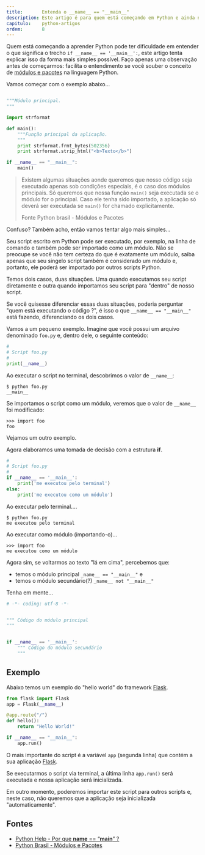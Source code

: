 ```yaml
---
title:       Entenda o __name__ == "__main__"
description: Este artigo é para quem está começando em Python e ainda não entendeu o funcionamento de __name__ == '__main__'
capitulo:    python-artigos
ordem:       8
---
```


Quem está começando a aprender Python pode ter dificuldade em entender o que significa o trecho 
`if __name__ == '__main__':`, este artigo tenta explicar isso da forma mais simples possível. Faço apenas uma observação
antes de começarmos: facilita o entendimento se você souber o conceito de [módulos e pacotes](/python/modulos-pacotes) 
na linguagem Python.

Vamos começar com o exemplo abaixo...

```python

"""Módulo principal.
"""

import strformat

def main():
    """Função principal da aplicação.
    """
    print strformat.frmt_bytes(502356)
    print strformat.strip_html("<b>Texto</b>")

if __name__ == "__main__":
    main()
```

> Existem algumas situações aonde queremos que nosso código seja executado apenas sob condições especiais, é o caso dos 
> módulos principais. Só queremos que nossa função `main()` seja executada se o módulo for o principal. Caso ele tenha 
> sido importado, a aplicação só deverá ser executada se `main()` for chamado explicitamente.
>
> Fonte Python brasil - Módulos e Pacotes

Confuso? Também acho, então vamos tentar algo mais simples...

Seu script escrito em Python pode ser executado, por exemplo, na linha de comando e também pode ser importado como um
módulo. Não se preocupe se você não tem certeza do que é exatamente um módulo, saiba apenas que seu singelo script 
também é considerado um módulo e, portanto, ele poderá ser importado por outros scripts Python.

Temos dois casos, duas situações. Uma quando executamos seu script diretamente e outra quando importamos seu script
para "dentro" de nosso script.

Se você quisesse diferenciar essas duas situações, poderia perguntar "quem está executando o código ?", é isso o que
`__name__ == "__main__"` está fazendo, diferenciando os dois casos.


Vamos a um pequeno exemplo. Imagine que você possui um arquivo denominado `foo.py` e, dentro dele, o seguinte conteúdo:

```python
#
# Script foo.py
#
print(__name__)
```

Ao executar o script no terminal, descobrimos o valor de `__name__`:

    $ python foo.py 
    __main__


Se importamos o script como um módulo, veremos que o valor de `__name__` foi modificado:

    >>> import foo  
    foo

Vejamos um outro exemplo.

Agora elaboramos uma tomada de decisão com a estrutura __if__.

```python
#
# Script foo.py
#
if __name__ == '__main__':
    print('me executou pelo terminal')
else:
    print('me executou como um módulo')
```

Ao executar pelo terminal....

    $ python foo.py 
    me executou pelo terminal

Ao executar como módulo (importando-o)...

    >>> import foo
    me executou como um módulo


Agora sim, se voltarmos ao texto "lá em cima", percebemos que:

- temos o módulo principal `_name__ == "__main__"` e
- temos o módulo secundário(?) `_name__ not "__main__"`

Tenha em mente...

```python
# -*- coding: utf-8 -*-


""" Código do módulo principal
"""


if __name__ == '__main__':
    """ Código do módulo secundário
    """    

```



Exemplo
---

Abaixo temos um exemplo do "hello world" do framework [Flask](/python/flask/).

```python
from flask import Flask
app = Flask(__name__)

@app.route("/")
def hello():
    return "Hello World!"

if __name__ == "__main__":
    app.run()
```

O mais importante do script é a variável `app` (segunda linha) que contém a sua aplicação [Flask](/python/flask/).

Se executarmos o script via terminal, a última linha `app.run()` será executada e nossa aplicação será inicializada.

Em outro momento, poderemos importar este script para outros scripts e, neste caso, não queremos que a aplicação seja inicializada
"automaticamente".



Fontes
---

- [Python Help - Por que __name__ == “__main__” ?](https://pythonhelp.wordpress.com/2012/06/15/por-que-__name__-__main__/ "link-externo")
- [Python Brasil - Módulos e Pacotes](http://wiki.python.org.br/ModulosPacotes "link-externo")
